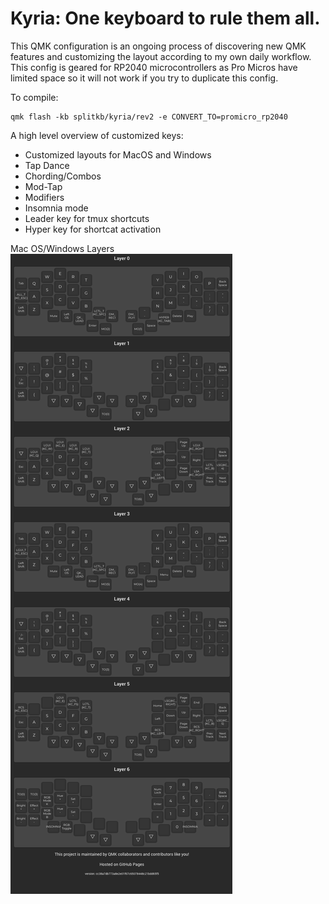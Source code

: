 # Kyria: One keyboard to rule them all.
This QMK configuration is an ongoing process of discovering new QMK features and customizing the layout according to my own daily workflow. This config is geared for RP2040 microcontrollers as Pro Micros have limited space so it will not work if you try to duplicate this config.

To compile:
```
qmk flash -kb splitkb/kyria/rev2 -e CONVERT_TO=promicro_rp2040
```

A high level overview of customized keys:
- Customized layouts for MacOS and Windows
- Tap Dance
- Chording/Combos
- Mod-Tap
- Modifiers
- Insomnia mode
- Leader key for tmux shortcuts
- Hyper key for shortcat activation

Mac OS/Windows Layers
![keyboard image](https://raw.githubusercontent.com/jtuyen/qmk_kyria/main/layers.png)